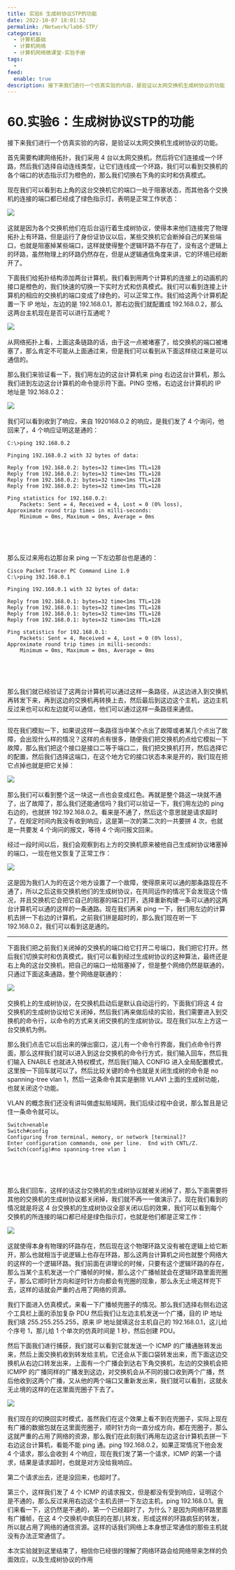 ```yaml
---
title: 实验6 生成树协议STP的功能
date: 2022-10-07 18:01:52
permalink: /Network/lab6-STP/
categories:
  - 计算机基础
  - 计算机网络
  - 计算机网络微课堂-实验手册
tags:
  - 
feed:
  enable: true
description: 接下来我们进行一个仿真实验的内容，是验证以太网交换机生成树协议的功能
---
```



# 60.实验6：生成树协议STP的功能

接下来我们进行一个仿真实验的内容，是验证以太网交换机生成树协议的功能。


<!-- more -->


首先需要构建网络拓扑，我们采用 4 台以太网交换机，然后将它们连接成一个环路，然后我们选择自动连线类型，让它们连线成一个环路，我们可以看到交换机的各个端口的状态指示灯为橙色的，那么我们切换右下角的实时和仿真模式。

现在我们可以看到右上角的这台交换机它的端口一处于阻塞状态，而其他各个交换机的连接的端口都已经成了绿色指示灯，表明是正常工作状态：

​![](https://image.peterjxl.com/blog/image-20211228202539-hdkdkxn.png)​

这就是因为各个交换机他们在后台运行着生成树协议，使得本来他们连接完了物理拓扑上有环路，但是运行了身份证协议以后，某些交换机它会断掉自己的某些端口，也就是阻塞掉某些端口，这样就使得整个逻辑环路不存在了，没有这个逻辑上的环路，虽然物理上的环路仍然存在，但是从逻辑通信角度来讲，它的环境已经断开了。

下面我们给拓扑结构添加两台计算机，我们看到用两个计算机的连接上的动画机的接口是橙色的，我们快速的切换一下实时方式和仿真模式。我们可以看到连接上计算机的相应的交换机的端口变成了绿色的，可以正常工作。我们给这两个计算机配置一下 IP 地址，左边的是 192.168.0.1，那右边我们就配置成 192.168.0.2，那么这两台主机现在是否可以进行互通呢？

​![](https://image.peterjxl.com/blog/image-20211228202743-p20xzfo.png)​

从网络拓扑上看，上面这条链路的话，由于这一点被堵塞了，给交换机的端口被堵塞了，那么肯定不可能从上面通过来，但是我们可以看到从下面这样绕过来是可以通信的。

那么我们来验证看一下，我们用左边的这台计算机来 ping 右边这台计算机，那么我们进到左边这台计算机的命令提示符下面。PING 空格，右边这台计算机的 IP 地址是 192.168.0.2：

​![](https://image.peterjxl.com/blog/image-20211228202825-9trp3bh.png)​

我们可以看到收到了响应，来自 1920168.0.2 的响应，是我们发了 4 个询问，他回来了，4 个响应证明这是通的：

```
C:\>ping 192.168.0.2

Pinging 192.168.0.2 with 32 bytes of data:

Reply from 192.168.0.2: bytes=32 time<1ms TTL=128
Reply from 192.168.0.2: bytes=32 time<1ms TTL=128
Reply from 192.168.0.2: bytes=32 time<1ms TTL=128
Reply from 192.168.0.2: bytes=32 time<1ms TTL=128

Ping statistics for 192.168.0.2:
    Packets: Sent = 4, Received = 4, Lost = 0 (0% loss),
Approximate round trip times in milli-seconds:
    Minimum = 0ms, Maximum = 0ms, Average = 0ms
```

‍

‍

那么反过来用右边那台来 ping 一下左边那台也是通的：

```
Cisco Packet Tracer PC Command Line 1.0
C:\>ping 192.168.0.1

Pinging 192.168.0.1 with 32 bytes of data:

Reply from 192.168.0.1: bytes=32 time<1ms TTL=128
Reply from 192.168.0.1: bytes=32 time<1ms TTL=128
Reply from 192.168.0.1: bytes=32 time<1ms TTL=128
Reply from 192.168.0.1: bytes=32 time<1ms TTL=128

Ping statistics for 192.168.0.1:
    Packets: Sent = 4, Received = 4, Lost = 0 (0% loss),
Approximate round trip times in milli-seconds:
    Minimum = 0ms, Maximum = 0ms, Average = 0ms
```

‍

‍

那么我们就已经验证了这两台计算机可以通过这样一条路径，从这边进入到交换机再转发下来，再到这边的交换机再转换上去，然后最后到这边这个主机，这边主机反过来也可以和左边就可以通信，他们可以通过这样一条路径来通信。

---

现在我们模拟一下，如果说这样一条路径当中某个点出了故障或者某几个点出了故障，会出现什么样的情况？这样的点有很多，随便我们把交换机的点给它模拟一下故障，那么我们把这个接口是接口二等于端口二，我们把交换机打开，然后选择它的配置，然后我们选择这端口，在这个地方它的接口状态本来是开的，我们现在把它点掉也就是把它关掉：

​![](https://image.peterjxl.com/blog/image-20211228203134-e0p7obp.png)​

那么我们可以看到整个这一块这一点也会变成红色。再就是整个路这一块就不通了，出了故障了，那么我们还能通信吗？我们可以验证一下，我们用左边的 ping 右边的，也就拼 192.192.168.0.2。看来是不通了，然后这个意思就是请求超时了，在规定时间内我没有收到响应，这是第一次的第二次的一共要拼 4 次，也就是一共要发 4 个询问的报文，等待 4 个询问报文回来。

经过一段时间以后，我们会观察到右上方的交换机原来被他自己生成树协议堵塞掉的端口，一现在他又恢复了正常工作：

​![](https://image.peterjxl.com/blog/image-20211228203246-0uvb9st.png)​

这是因为我们人为的在这个地方设置了一个故障，使得原来可以通的那条路现在不通了，所以之后这些交换机他们的生成树协议，在共同运作的情况下会发现这个情况，并且交换机它会把它自己的阻塞的端口打开，选择重新构建一条可以通的这两台计算机可以通的这样的一条通路。现在我们再来 ping 一下，我们用左边的计算机去拼一下右边的计算机，之前我们拼是超时的，那么我们现在听一下 192.168.0.2，我们可以看到这是通的。

---

下面我们把之前我们关闭掉的交换机的端口给它打开二号端口，我们把它打开。然后我们切换实时和仿真模式，我们可以看到经过生成树协议的这种算法，最终还是右上角的这台交换机，把自己的端口一给阻塞掉了，但是整个网络仍然是联通的，只通过下面这条通路，整个网络是联通的：

​![](https://image.peterjxl.com/blog/image-20211228203429-6wsz1og.png)​

交换机上的生成树协议，在交换机启动后是默认自动运行的，下面我们将这 4 台交换机的生成树协议给它关闭掉，然后我们再来做后续的实验，我们需要进入到交换机的命令行，以命令的方式来关闭交换机的生成树协议。现在我们以左上方这一台交换机为例。

那么我们点击它以后出来的弹出窗口，这儿有一个命令行界面，我们点命令行界面，那么这样我们就可以进入到这台交换机的命令行方式，我们输入回车，然后我们输入 ENABLE 也就进入特权模式，然后我们输入 CONFIG 进入全局配置模式，这里按一下回车就可以了。然后比较关键的命令也就是关闭生成树的命令是 no spanning-tree vlan 1，然后一这条命令其实是删除 VLAN1 上面的生成树功能，也就关闭这个功能。

VLAN 的概念我们还没有讲叫做虚拟局域网，我们后续过程中会说，那么暂且是记住一条命令就可以。

```
Switch>enable
Switch#config
Configuring from terminal, memory, or network [terminal]? 
Enter configuration commands, one per line.  End with CNTL/Z.
Switch(config)#no spanning-tree vlan 1
```

‍

‍

那么我们回车，这样的话这台交换机的生成树协议就被关闭掉了，那么下面需要将其他的交换机的生成树协议都关闭掉，我们就不再一一做演示了。现在我们看到的情况就是将这 4 台交换机的生成树协议全部关闭以后的效果，我们可以看到每个交换机的所连接的端口都已经是绿色指示灯，也就是他们都是正常工作：

​![](https://image.peterjxl.com/blog/image-20211228203852-j980p5e.png)​

这就使得本身有物理的环路存在，然后现在这个物理环路又没有被在逻辑上给它断开，那么也就相当于说逻辑上也存在环路，那么这两台计算机之间也就整个网络大的这样的一个逻辑环路。我们前面在讲理论的时候，只要有这个逻辑环路的存在，那么当某个主机发送一个广播帧的时候，那么这个广播帧就会在逻辑环路里面兜圈子，那么它顺时针方向和逆时针方向都会有兜圈的现象，那么永无止境这样兜下去，这样的话就会严重的占用了网络的资源。

我们下面进入仿真模式，来看一下广播帧兜圈子的情况。那么我们选择右侧右边这个工具栏上面的添加复杂 PDU 然后我们让左边主机发送一个广播，目的 IP 地址我们填 255.255.255.255，原来 IP 地址就填这台主机自己的 192.168.0.1，这儿给个序号 1，那儿给 1 个单次的仿真时间是 1 秒，然后创建 PDU。

然后下面我们进行捕获，我们就可以看到它就发送一个 ICMP 的广播通胀转发出来，然后上面交换机收到转发给主机，它还会从下面口袋转发出来，而下面这边交换机从右边口转发出来，上面有一个广播会到达右下角交换机，左边的交换机会把 ICMPP 的广播同样的广播发到这边，对交换机会从不同的接口收到两个广播，然后他收到这两个广播，又从他的两个端口又重新发出来，我们就可以看到，这就永无止境的这样的在这里面兜圈子下去了。

​![](https://image.peterjxl.com/blog/image-20211228204416-wz9ihwx.png)​

我们现在的切换回实时模式，虽然我们在这个效果上看不到在兜圈子，实际上现在有广播的数据包就在这里面兜圈子，顺时针方向一直分成方向，都在兜圈子，那么这就严重的占用了网络的资源，那么我们在此刻我们再用左边这台计算机去拼一下右边这台计算机，看能不能 ping 通。ping 192.168.0.2，如果正常情况下他会发 4 个请求，那么会收到 4 个响应，现在我们发了第一个请求，ICMP 的第一个请求，结果是请求超时，也就是对方没给我响应。

第二个请求出去，还是没回来，也超时了。

第三个，这样我们发了 4 个 ICMP 的请求报文，但是都没有受到响应，证明这个是不通的，那么反过来用右边这个主机去拼一下左边主机，ping 192.168.0.1。我们来看一下，这仍然是不通的，第一个已经超时了，为什么？是因为网络环路里面有广播帧，在这 4 个交换机中疯狂的在那儿转发，形成这样的环路疯狂的转发，所以就占用了网络的通信资源。这样的话我们网络上本身想正常通信的那些主机就没有办法正常通信了。

本次实验就到这里结束了，相信你已经很的理解了网络环路会给网络带来怎样的负面效应，以及生成树协议的作用
